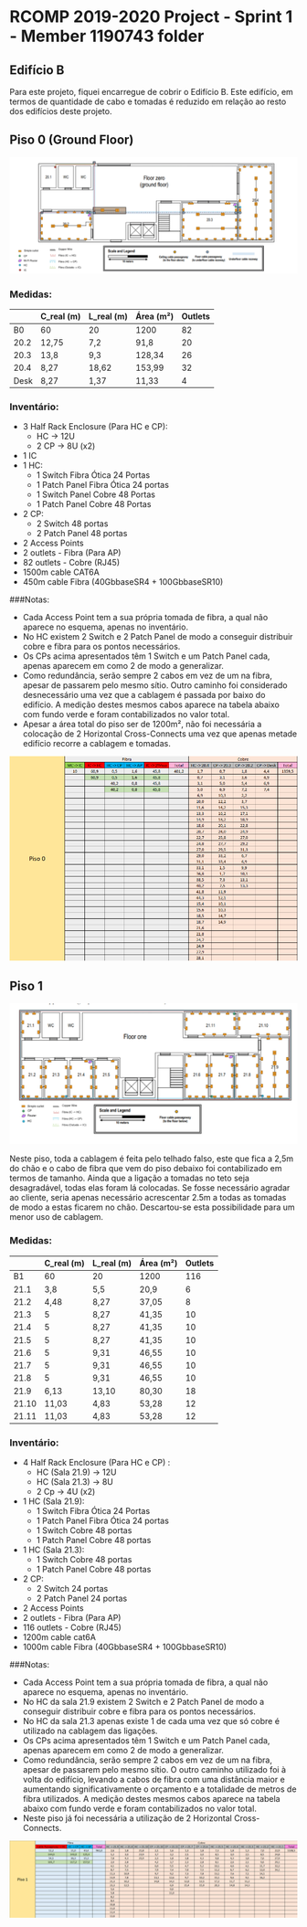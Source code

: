 RCOMP 2019-2020 Project - Sprint 1 - Member 1190743 folder
===========================================

## Edifício B

Para este projeto, fiquei encarregue de cobrir o Edifício B.
Este edifício, em termos de quantidade de cabo e tomadas é reduzido em relação ao resto dos edifícios deste projeto.


## Piso 0 (Ground Floor)

![Piso_0](GroundZero.png)

### Medidas:

|         | C_real (m) | L_real (m) | Área (m²) | Outlets |
|---------|--------|--------|--------|---------|
| B0      | 60     | 20     | 1200   | 82      |
| 20.2    | 12,75  | 7,2    | 91,8   | 20      |
| 20.3    | 13,8   | 9,3    | 128,34 | 26      |
| 20.4    | 8,27   | 18,62  | 153,99 | 32      |
| Desk    | 8,27   | 1,37   | 11,33  | 4       |


### Inventário:

* 3 Half Rack Enclosure (Para HC e CP):
   * HC -> 12U
   * 2 CP -> 8U (x2)
* 1 IC
* 1 HC:
    * 1 Switch Fibra Ótica 24 Portas
    * 1 Patch Panel Fibra Ótica 24 portas
    * 1 Switch Panel Cobre 48 Portas
    * 1 Patch Panel Cobre 48 Portas
* 2 CP:
    * 2 Switch 48 portas
    * 2 Patch Panel 48 portas
* 2 Access Points
* 2 outlets - Fibra (Para AP)
* 82 outlets - Cobre (RJ45)
* 1500m cable CAT6A
* 450m cable Fibra (40GbbaseSR4 + 100GbbaseSR10)

###Notas:

* Cada Access Point tem a sua própria tomada de fibra, a qual não aparece no esquema, apenas no inventário.
* No HC existem 2 Switch e 2 Patch Panel de modo a conseguir distribuir cobre e fibra para os pontos necessários.
* Os CPs acima apresentados têm 1 Switch e um Patch Panel cada, apenas aparecem em como 2 de modo a generalizar.
* Como redundância, serão sempre 2 cabos em vez de um na fibra, apesar de passarem pelo mesmo sítio.
Outro caminho foi considerado desnecessário uma vez que a cablagem é passada por baixo do edifício.
A medição destes mesmos cabos aparece na tabela abaixo com fundo verde e foram contabilizados no valor total.  
* Apesar a área total do piso ser de 1200m², não foi necessária a colocação de 2 Horizontal Cross-Connects uma vez que apenas metade edifício recorre a cablagem e tomadas.


![Cablagem_Piso0](Cablagem_Piso0.png)

## Piso 1

![Piso_1](GroundOne.png)

Neste piso, toda a cablagem é feita pelo telhado falso, este que fica a 2,5m do chão e o cabo de fibra que vem do piso debaixo foi contabilizado em termos de tamanho.
Ainda que a ligação a tomadas no teto seja desagradável, todas elas foram lá colocadas. Se fosse necessário agradar ao cliente, seria apenas necessário acrescentar 2.5m a todas as tomadas de modo a estas ficarem no chão. Descartou-se esta possibilidade para um menor uso de cablagem.

### Medidas:

|         | C_real (m) | L_real (m) | Área (m²) | Outlets |
|---------|--------|--------|--------|---------|
| B1      | 60     | 20     | 1200   | 116     |
| 21.1    | 3,8    | 5,5    | 20,9   | 6       |
| 21.2    | 4,48   | 8,27   | 37,05  | 8       |
| 21.3    | 5      | 8,27   | 41,35  | 10      |
| 21.4    | 5      | 8,27   | 41,35  | 10      |
| 21.5    | 5      | 8,27   | 41,35  | 10      |
| 21.6    | 5      | 9,31   | 46,55  | 10      |
| 21.7    | 5      | 9,31   | 46,55  | 10      |
| 21.8    | 5      | 9,31   | 46,55  | 10      |
| 21.9    | 6,13   | 13,10  | 80,30  | 18      |
| 21.10   | 11,03  | 4,83   | 53,28  | 12      |
| 21.11   | 11,03  | 4,83   | 53,28  | 12      |

### Inventário:

* 4 Half Rack Enclosure (Para HC e CP) :
    * HC (Sala 21.9) -> 12U
    * HC (Sala 21.3) -> 8U
    * 2 Cp -> 4U (x2)
* 1 HC (Sala 21.9):
    * 1 Switch Fibra Ótica 24 Portas
    * 1 Patch Panel Fibra Ótica 24 portas
    * 1 Switch Cobre 48 portas
    * 1 Patch Panel Cobre 48 portas
* 1 HC (Sala 21.3):
    * 1 Switch Cobre 48 portas
    * 1 Patch Panel Cobre 48 portas  
* 2 CP:
    * 2 Switch 24 portas
    * 2 Patch Panel 24 portas
* 2 Access Points 
* 2 outlets - Fibra (Para AP)  
* 116 outlets - Cobre (RJ45)
* 1200m cable cat6A
* 1000m cable Fibra (40GbbaseSR4 + 100GbbaseSR10)

###Notas:

* Cada Access Point tem a sua própria tomada de fibra, a qual não aparece no esquema, apenas no inventário.
* No HC da sala 21.9 existem 2 Switch e 2 Patch Panel de modo a conseguir distribuir cobre e fibra para os pontos necessários.
* No HC da sala 21.3 apenas existe 1 de cada uma vez que só cobre é utilizado na cablagem das ligações.  
* Os CPs acima apresentados têm 1 Switch e um Patch Panel cada, apenas aparecem em como 2 de modo a generalizar.
* Como redundância, serão sempre 2 cabos em vez de um na fibra, apesar de passarem pelo mesmo sítio.
  O outro caminho utilizado foi à volta do edifício, levando a cabos de fibra com uma distância maior e aumentando significativamente o orçamento e a totalidade de metros de fibra utilizados.
  A medição destes mesmos cabos aparece na tabela abaixo com fundo verde e foram contabilizados no valor total.
* Neste piso já foi necessária a utilização de 2 Horizontal Cross-Connects.



![Cablagem_Piso1](Cablagem_Piso1.png)

